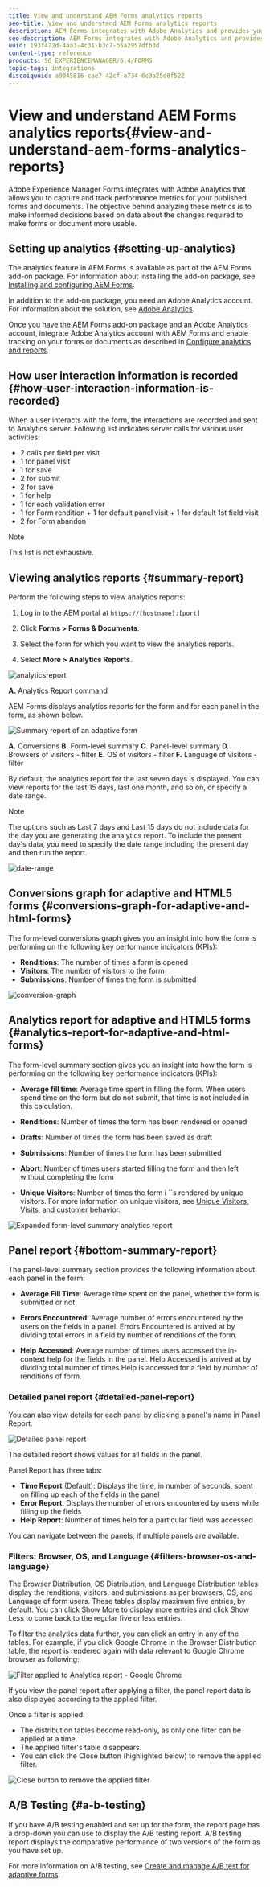 ```yaml
---
title: View and understand AEM Forms analytics reports
seo-title: View and understand AEM Forms analytics reports
description: AEM Forms integrates with Adobe Analytics and provides you summary and detailed analytics about your published adaptive forms.
seo-description: AEM Forms integrates with Adobe Analytics and provides you summary and detailed analytics about your published adaptive forms.
uuid: 193f472d-4aa3-4c31-b3c7-b5a2957dfb3d
content-type: reference
products: SG_EXPERIENCEMANAGER/6.4/FORMS
topic-tags: integrations
discoiquuid: a9045816-cae7-42cf-a734-6c3a25d0f522
---
```


# View and understand AEM Forms analytics reports{#view-and-understand-aem-forms-analytics-reports}

Adobe Experience Manager Forms integrates with Adobe Analytics that allows you to capture and track performance metrics for your published forms and documents. The objective behind analyzing these metrics is to make informed decisions based on data about the changes required to make forms or document more usable.

## Setting up analytics {#setting-up-analytics}

The analytics feature in AEM Forms is available as part of the AEM Forms add-on package. For information about installing the add-on package, see [Installing and configuring AEM Forms](/help/forms/using/installing-configuring-aem-forms-osgi.md).

In addition to the add-on package, you need an Adobe Analytics account. For information about the solution, see [Adobe Analytics](https://www.adobe.com/solutions/digital-analytics.html).

Once you have the AEM Forms add-on package and an Adobe Analytics account, integrate Adobe Analytics account with AEM Forms and enable tracking on your forms or documents as described in [Configure analytics and reports](/help/forms/using/configure-analytics-forms-documents.md).

## How user interaction information is recorded {#how-user-interaction-information-is-recorded}

When a user interacts with the form, the interactions are recorded and sent to Analytics server. Following list indicates server calls for various user activities:

* 2 calls per field per visit
* 1 for panel visit
* 1 for save
* 2 for submit
* 2 for save
* 1 for help
* 1 for each validation error
* 1 for Form rendition + 1 for default panel visit + 1 for default 1st field visit
* 2 for Form abandon

>[!NOTE]
>
>This list is not exhaustive.

## Viewing analytics reports {#summary-report}

Perform the following steps to view analytics reports:

1. Log in to the AEM portal at `https://[hostname]:[port]`
1. Click **Forms &gt; Forms & Documents**.  

1. Select the form for which you want to view the analytics reports.
1. Select **More &gt; Analytics Reports**.

![analyticsreport](assets/analyticsreport.png)

**A.** Analytics Report command

AEM Forms displays analytics reports for the form and for each panel in the form, as shown below.

![Summary report of an adaptive form](assets/analyticsdashboard_callout.png)

**A.** Conversions **B.** Form-level summary **C.** Panel-level summary **D.** Browsers of visitors - filter **E.** OS of visitors - filter **F.** Language of visitors - filter

By default, the analytics report for the last seven days is displayed. You can view reports for the last 15 days, last one month, and so on, or specify a date range.

>[!NOTE]
>
>The options such as Last 7 days and Last 15 days do not include data for the day you are generating the analytics report. To include the present day's data, you need to specify the date range including the present day and then run the report.

![date-range](assets/date-range.png) 

## Conversions graph for adaptive and HTML5 forms {#conversions-graph-for-adaptive-and-html-forms}

The form-level conversions graph gives you an insight into how the form is performing on the following key performance indicators (KPIs):

* **Renditions**: The number of times a form is opened
* **Visitors**: The number of visitors to the form
* **Submissions**: Number of times the form is submitted

![conversion-graph](assets/conversion-graph.png) 

## Analytics report for adaptive and HTML5 forms {#analytics-report-for-adaptive-and-html-forms}

The form-level summary section gives you an insight into how the form is performing on the following key performance indicators (KPIs):

* **Average fill time**: Average time spent in filling the form. When users spend time on the form but do not submit, that time is not included in this calculation. 
* **Renditions**: Number of times the form has been rendered or opened  

* **Drafts**: Number of times the form has been saved as draft
* **Submissions**: Number of times the form has been submitted
* **Abort**: Number of times users started filling the form and then left without completing the form
* **Unique Visitors**: Number of times the form i ``s rendered by unique visitors. For more information on unique visitors, see [Unique Visitors, Visits, and customer behavior](https://helpx.adobe.com/analytics/kb/unique-visitors-visitor-behavior.html).

![Expanded form-level summary analytics report](assets/analytics-report.png) 

## Panel report {#bottom-summary-report}

The panel-level summary section provides the following information about each panel in the form:

* **Average Fill Time**: Average time spent on the panel, whether the form is submitted or not  

* **Errors Encountered**: Average number of errors encountered by the users on the fields in a panel. Errors Encountered is arrived at by dividing total errors in a field by number of renditions of the form.   

* **Help Accessed**: Average number of times users accessed the in-context help for the fields in the panel. Help Accessed is arrived at by dividing total number of times Help is accessed for a field by number of renditions of form.

### Detailed panel report {#detailed-panel-report}

You can also view details for each panel by clicking a panel's name in Panel Report.

![Detailed panel report](assets/panel-report-detailed.png)

The detailed report shows values for all fields in the panel.

Panel Report has three tabs:

* **Time Report** (Default): Displays the time, in number of seconds, spent on filling up each of the fields in the panel
* **Error Report**: Displays the number of errors encountered by users while filling up the fields 
* **Help Report**: Number of times help for a particular field was accessed

You can navigate between the panels, if multiple panels are available.

### Filters: Browser, OS, and Language {#filters-browser-os-and-language}

The Browser Distribution, OS Distribution, and Language Distribution tables display the renditions, visitors, and submissions as per browsers, OS, and Language of form users. These tables display maximum five entries, by default. You can click Show More to display more entries and click Show Less to come back to the regular five or less entries.

To filter the analytics data further, you can click an entry in any of the tables. For example, if you click Google Chrome in the Browser Distribution table, the report is rendered again with data relevant to Google Chrome browser as following:

![Filter applied to Analytics report - Google Chrome ](assets/filter.png)

If you view the panel report after applying a filter, the panel report data is also displayed according to the applied filter.  
  
Once a filter is applied:

* The distribution tables become read-only, as only one filter can be applied at a time.
* The applied filter's table disappears.
* You can click the Close button (highlighted below) to remove the applied filter.

![Close button to remove the applied filter](assets/close-filter.png) 

## A/B Testing {#a-b-testing}

If you have A/B testing enabled and set up for the form, the report page has a drop-down you can use to display the A/B testing report. A/B testing report displays the comparative performance of two versions of the form as you have set up.

For more information on A/B testing, see [Create and manage A/B test for adaptive forms](/help/forms/using/ab-testing-adaptive-forms.md). 
